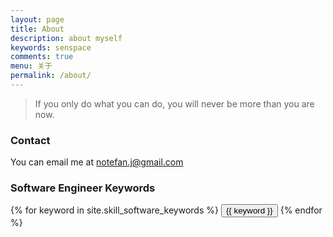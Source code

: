 ```yaml
---
layout: page
title: About
description: about myself
keywords: senspace
comments: true
menu: 关于
permalink: /about/
---
```


> If you only do what you can do, you will never be more than you are now.

### Contact
You can email me at notefan.j@gmail.com

### Software Engineer Keywords
<div class="btn-inline">
    {% for keyword in site.skill_software_keywords %}
    <button class="btn btn-outline" type="button">{{ keyword }}</button>
    {% endfor %}
</div>

